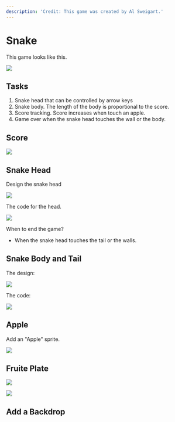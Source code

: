 ```yaml
---
description: 'Credit: This game was created by Al Sweigart.'
---
```


# Snake

This game looks like this. 

![](../../.gitbook/assets/2019-06-01-21.18.30.gif)

## Tasks

1. Snake head that can be controlled by arrow keys
2. Snake body. The length of the body is proportional to the score.
3. Score tracking. Score increases when touch an apple. 
4. Game over when the snake head touches the wall or the body.

## Score

![](../../.gitbook/assets/screenshot-2019-06-01-21.38.09.png)

## Snake Head

Design the snake head

![](../../.gitbook/assets/screenshot-2019-06-01-21.26.13.png)

The code for the head.

![](../../.gitbook/assets/screenshot-2019-06-01-21.29.05.png)

When to end the game?

* When the snake head touches the tail or the walls.

## Snake Body and Tail

The design:

![](../../.gitbook/assets/screenshot-2019-06-01-21.34.08.png)

The code: 

![](../../.gitbook/assets/screenshot-2019-06-01-21.35.03.png)

## Apple

Add an "Apple" sprite.

![](../../.gitbook/assets/screenshot-2019-06-01-21.41.57.png)

## Fruite Plate

![](../../.gitbook/assets/screenshot-2019-06-01-21.58.37.png)

![](../../.gitbook/assets/screenshot-2019-06-01-21.59.53.png)

## Add a Backdrop



